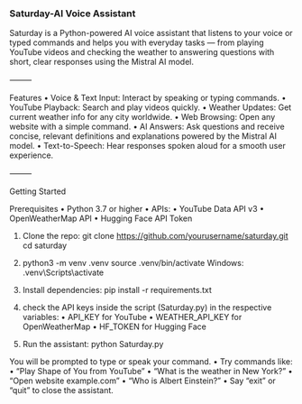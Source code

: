 ### Saturday-AI Voice Assistant

Saturday is a Python-powered AI voice assistant that listens to your voice or typed commands and helps you with everyday tasks — from playing YouTube videos and checking the weather to answering questions with short, clear responses using the Mistral AI model.

⸻

Features
	•	Voice & Text Input: Interact by speaking or typing commands.
	•	YouTube Playback: Search and play videos quickly.
	•	Weather Updates: Get current weather info for any city worldwide.
	•	Web Browsing: Open any website with a simple command.
	•	AI Answers: Ask questions and receive concise, relevant definitions and explanations powered by the Mistral AI model.
	•	Text-to-Speech: Hear responses spoken aloud for a smooth user experience.

⸻

Getting Started

Prerequisites
	•	Python 3.7 or higher
	•	APIs:
	•	YouTube Data API v3
	•	OpenWeatherMap API
	•	Hugging Face API Token
 
1. Clone the repo:
git clone https://github.com/yourusername/saturday.git
cd saturday

2. python3 -m venv .venv
source .venv/bin/activate  Windows: .venv\Scripts\activate

3. Install dependencies:
pip install -r requirements.txt

4. check the API keys inside the script (Saturday.py) in the respective variables:
	•	API_KEY for YouTube
	•	WEATHER_API_KEY for OpenWeatherMap
	•	HF_TOKEN for Hugging Face

5. Run the assistant:
python Saturday.py

You will be prompted to type or speak your command.
	•	Try commands like:
	•	“Play Shape of You from YouTube”
	•	“What is the weather in New York?”
	•	“Open website example.com”
	•	“Who is Albert Einstein?”
	•	Say “exit” or “quit” to close the assistant.
